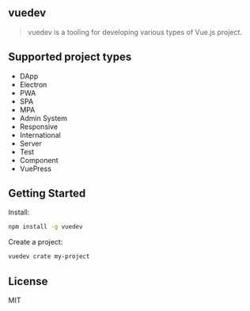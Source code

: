## vuedev

> vuedev is a tooling for developing various types of Vue.js project.

## Supported project types

- DApp
- Electron
- PWA
- SPA
- MPA
- Admin System
- Responsive
- International
- Server
- Test
- Component
- VuePress

## Getting Started

Install:

```bash
npm install -g vuedev
```

Create a project:

```bash
vuedev crate my-project
```

## License

MIT

